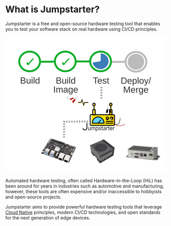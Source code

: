 # What is Jumpstarter?

Jumpstarter is a free and open-source hardware testing tool that enables you to
test your software stack on real hardware using CI/CD principles.

![jumpstarter diagram](jumpstarter-diagram.svg)

Automated hardware testing, often called Hardware-in-the-Loop (HiL) has
been around for years in industries such as automotive and manufacturing, however,
these tools are often expensive and/or inaccessible to hobbyists and open-source
projects.

Jumpstarter aims to provide powerful hardware testing tools that leverage
[Cloud Native](https://www.cncf.io/) principles, modern CI/CD technologies,
and open standards for the next generation of edge devices.
